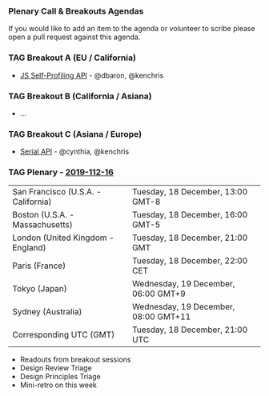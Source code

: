 ### Plenary Call & Breakouts Agendas

If you would like to add an item to the agenda or volunteer to scribe please open a pull request against this agenda.

### TAG Breakout A (EU / California)

* [JS Self-Profiling API](https://github.com/w3ctag/design-reviews/issues/366) - @dbaron, @kenchris

### TAG Breakout B (California / Asiana)

* ...

### TAG Breakout C (Asiana / Europe)

* [Serial API](https://github.com/w3ctag/design-reviews/issues/431) - @cynthia, @kenchris




### TAG Plenary - [2019-112-16](https://www.timeanddate.com/worldclock/converter.html?iso=20191218T210000&p1=224&p2=43&p3=136&p4=195&p5=248&p6=240)

<table>
<tr><td> San Francisco (U.S.A. - California) <td> Tuesday, 18 December, 13:00 GMT-8</td></tr>
<tr><td> Boston (U.S.A. - Massachusetts) <td> Tuesday, 18 December, 16:00 GMT-5</td></tr>
<tr><td> London (United Kingdom - England) <td> Tuesday, 18 December, 21:00 GMT</td></tr>
<tr><td> Paris (France) <td> Tuesday, 18 December, 22:00 CET</td></tr>
<tr><td> Tokyo (Japan) <td> Wednesday, 19 December, 06:00 GMT+9</td></tr>
<tr><td> Sydney (Australia) <td> Wednesday, 19 December, 08:00 GMT+11</td></tr>
<tr><td> Corresponding UTC (GMT) <td> Tuesday, 18 December, 21:00 UTC</td></tr>
</table>

* Readouts from breakout sessions
* Design Review Triage
* Design Principles Triage
* Mini-retro on this week

